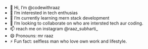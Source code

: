 - 👋 Hi, I’m @codewithraaz
- 👀 I’m interested in tech enthusias
- 🌱 I’m currently learning mern stack development
- 💞️ I’m looking to collaborate on who are intersted tech aur coding.
- 📫 reach me on instagram @raaz_subharti_ 
- 😄 Pronouns: mr raaz
- ⚡ Fun fact: selfless man who love own work and lifestyle.

<!---
codewithraaz/codewithraaz is a ✨ special ✨ repository because its `README.md` (this file) appears on your GitHub profile.
You can click the Preview link to take a look at your changes.
--->
